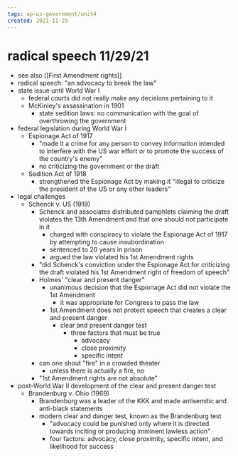 ```yaml
---
tags: ap-us-government/unit4 
created: 2021-11-29
---
```


# radical speech 11/29/21

- see also [[First Amendment rights]]
- radical speech: "an advocacy to break the law"
- state issue until World War I
	- federal courts did not really make any decisions pertaining to it
	- McKinley's assassination in 1901
		- state sedition laws: no communication with the goal of overthrowing the government
- federal legislation during World War I
	- Espionage Act of 1917
		- "made it a crime for any person to convey information intended to interfere with the US war effort or to promote the success of the country's enemy"
		- no criticizing the government or the draft
	- Sedition Act of 1918
		- strengthened the Espionage Act by making it "illegal to criticize the president of the US or any other leaders"
- legal challenges
	- Schenck v. US (1919)
		- Schenck and associates distributed pamphlets claiming the draft violates the 13th Amendment and that one should not participate in it
			- charged with conspiracy to violate the Espionage Act of 1917 by attempting to cause insubordination
			- sentenced to 20 years in prison
			- argued the law violated his 1st Amendment rights
		- "did Schenck's conviction under the Espionage Act for criticizing the draft violated his 1st Amendment right of freedom of speech"
		- Holmes' "clear and present danger"
			- unanimous decision that the Espionage Act did not violate the 1st Amendment
				- it was appropriate for Congress to pass the law
			- 1st Amendment does not protect speech that creates a clear and present danger
				- clear and present danger test
					- three factors that must be true
						- advocacy
						- close proximity
						- specific intent
		- can one shout "fire" in a crowded theater
			- unless there is actually a fire, no
		- "1st Amendment rights are not absolute"
- post-World War II development of the clear and present danger test
	- Brandenburg v. Ohio (1969)
		- Brandenburg was a leader of the KKK and made antisemitic and anti-black statements
		- modern clear and danger test, known as the Brandenburg test
			- "advocacy could be punished only where it is directed towards inciting or producing imminent lawless action"
			- four factors: advocacy, close proximity, specific intent, and likelihood for success 
